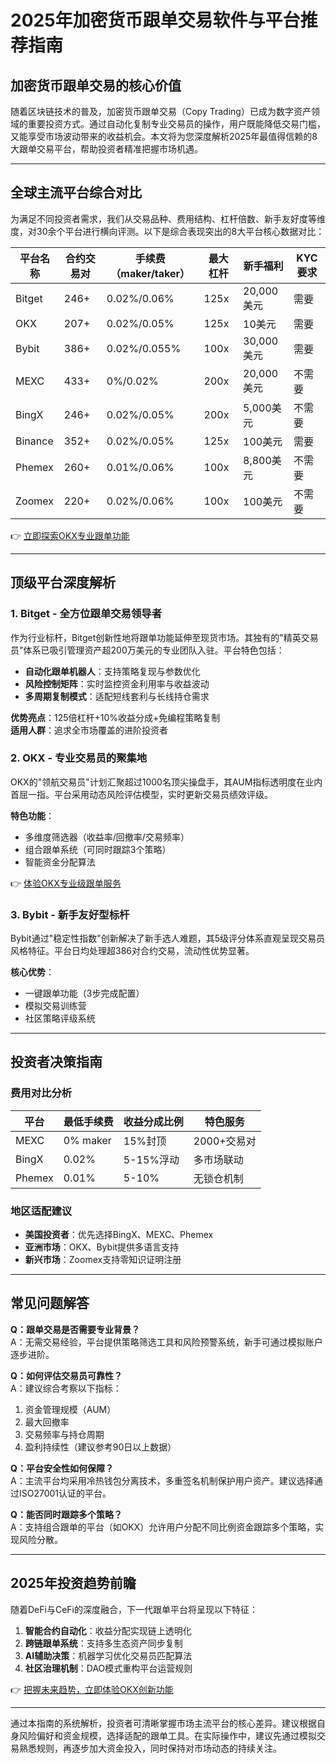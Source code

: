 # 2025年加密货币跟单交易软件与平台推荐指南

## 加密货币跟单交易的核心价值

随着区块链技术的普及，加密货币跟单交易（Copy Trading）已成为数字资产领域的重要投资方式。通过自动化复制专业交易员的操作，用户既能降低交易门槛，又能享受市场波动带来的收益机会。本文将为您深度解析2025年最值得信赖的8大跟单交易平台，帮助投资者精准把握市场机遇。

---

## 全球主流平台综合对比

为满足不同投资者需求，我们从交易品种、费用结构、杠杆倍数、新手友好度等维度，对30余个平台进行横向评测。以下是综合表现突出的8大平台核心数据对比：

| 平台名称 | 合约交易对 | 手续费（maker/taker） | 最大杠杆 | 新手福利 | KYC要求 |
|---------|------------|-----------------------|----------|----------|---------|
| Bitget | 246+ | 0.02%/0.06% | 125x | 20,000美元 | 需要 |
| OKX | 207+ | 0.02%/0.05% | 125x | 10美元 | 需要 |
| Bybit | 386+ | 0.02%/0.055% | 100x | 30,000美元 | 需要 |
| MEXC | 433+ | 0%/0.02% | 200x | 20,000美元 | 不需要 |
| BingX | 246+ | 0.02%/0.05% | 200x | 5,000美元 | 不需要 |
| Binance | 352+ | 0.02%/0.05% | 125x | 100美元 | 需要 |
| Phemex | 260+ | 0.01%/0.06% | 100x | 8,800美元 | 不需要 |
| Zoomex | 220+ | 0.02%/0.06% | 100x | 100美元 | 不需要 |

👉 [立即探索OKX专业跟单功能](https://bit.ly/okx_welcome)

---

## 顶级平台深度解析

### 1. Bitget - 全方位跟单交易领导者

作为行业标杆，Bitget创新性地将跟单功能延伸至现货市场。其独有的"精英交易员"体系已吸引管理资产超200万美元的专业团队入驻。平台特色包括：

- **自动化跟单机器人**：支持策略复现与参数优化
- **风险控制矩阵**：实时监控资金利用率与收益波动
- **多周期复制模式**：适配短线套利与长线持仓需求

**优势亮点**：125倍杠杆+10%收益分成+免编程策略复制  
**适用人群**：追求全市场覆盖的进阶投资者

### 2. OKX - 专业交易员的聚集地

OKX的"领航交易员"计划汇聚超过1000名顶尖操盘手，其AUM指标透明度在业内首屈一指。平台采用动态风险评估模型，实时更新交易员绩效评级。

**特色功能**：  
- 多维度筛选器（收益率/回撤率/交易频率）
- 组合跟单系统（可同时跟踪3个策略）
- 智能资金分配算法

👉 [体验OKX专业级跟单服务](https://bit.ly/okx_welcome)

### 3. Bybit - 新手友好型标杆

Bybit通过"稳定性指数"创新解决了新手选人难题，其5级评分体系直观呈现交易员风格特征。平台日均处理超386对合约交易，流动性优势显著。

**核心优势**：  
- 一键跟单功能（3步完成配置）
- 模拟交易训练营
- 社区策略评级系统

---

## 投资者决策指南

### 费用对比分析

| 平台 | 最低手续费 | 收益分成比例 | 特色服务 |
|------|------------|--------------|----------|
| MEXC | 0% maker | 15%封顶 | 2000+交易对 |
| BingX | 0.02% | 5-15%浮动 | 多市场联动 |
| Phemex | 0.01% | 5-10% | 无锁仓机制 |

### 地区适配建议

- **美国投资者**：优先选择BingX、MEXC、Phemex
- **亚洲市场**：OKX、Bybit提供多语言支持
- **新兴市场**：Zoomex支持零知识证明注册

---

## 常见问题解答

**Q：跟单交易是否需要专业背景？**  
A：无需交易经验，平台提供策略筛选工具和风险预警系统，新手可通过模拟账户逐步进阶。

**Q：如何评估交易员可靠性？**  
A：建议综合考察以下指标：  
1. 资金管理规模（AUM）  
2. 最大回撤率  
3. 交易频率与持仓周期  
4. 盈利持续性（建议参考90日以上数据）

**Q：平台安全性如何保障？**  
A：主流平台均采用冷热钱包分离技术，多重签名机制保护用户资产。建议选择通过ISO27001认证的平台。

**Q：能否同时跟踪多个策略？**  
A：支持组合跟单的平台（如OKX）允许用户分配不同比例资金跟踪多个策略，实现风险分散。

---

## 2025年投资趋势前瞻

随着DeFi与CeFi的深度融合，下一代跟单平台将呈现以下特征：

1. **智能合约自动化**：收益分配实现链上透明化
2. **跨链跟单系统**：支持多生态资产同步复制
3. **AI辅助决策**：机器学习优化交易员匹配算法
4. **社区治理机制**：DAO模式重构平台运营规则

👉 [把握未来趋势，立即体验OKX创新功能](https://bit.ly/okx_welcome)

---

通过本指南的系统解析，投资者可清晰掌握市场主流平台的核心差异。建议根据自身风险偏好和资金规模，选择适配的跟单工具。在实际操作中，建议先通过模拟交易熟悉规则，再逐步加大资金投入，同时保持对市场动态的持续关注。
